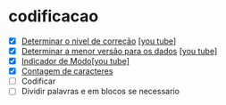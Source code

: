 # codificacao
- [x] [Determinar o nivel de correção](1_determinar_o_nivel_de_correcao.md) [[you tube]](https://youtu.be/tuWauMO8iZ4)
- [x] [Determinar a menor versão para os dados](2_determinar_a_menor_versao.md) [[you tube]](https://youtu.be/kWZuTy0OIEE)
- [x] [Indicador de Modo](3_indicador_de_modo.md)[[you tube]](https://youtu.be/WEVxzWc5WH0)
- [x] [Contagem de caracteres](4_contagem_de_caracteres.md)
- [ ] Codificar 
- [ ] Dividir palavras e em blocos se necessario

